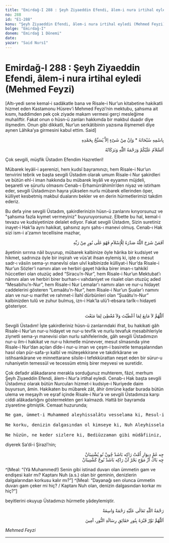 ```yaml
---
title: "Emirdağ-I 288 : Şeyh Ziyaeddin Efendi, âlem-i nura irtihal eyledi (Mehmed Feyzi)"
no: 288
id: "E1-288"
konu: "Şeyh Ziyaeddin Efendi, âlem-i nura irtihal eyledi (Mehmed Feyzi)"
bolge: "Emirdağ-I"
donem: "Emirdağ 1 Dönemi"
date: 
yazar: "Said Nursî"
---
```


# Emirdağ-I 288 : Şeyh Ziyaeddin Efendi, âlem-i nura irtihal eyledi (Mehmed Feyzi)

<p class="takdim">[Altı-yedi sene kemal-i sadâkatle bana ve Risale-i Nur’un kitabetine hakikatli hizmet eden Kastamonu Hüsrev’i Mehmed Feyzi’nin mektubu, şahsıma ait kısmı, haddimden pek çok ziyade makam vermesi gerçi mesleğime muhaliftir. Fakat onun o hüsn-ü zanları hakkımda bir makbul duadır diye ilişmedim. Onun gibi dikkatli, Nur’un serkâtibinin yazısına ilişmemeli diye aynen Lâhika’ya girmesini kabul ettim. Said]</p>

<p class="arabic" dir="rtl" title="Meal: “Subhân Allah’ın adıyla” * “Hiçbir şey yoktur ki O'nu hamd ile tesbih etmesin” [İsrâ 17:44]">بِاسْمِهِ سُبْحَانَهُ * وَاِنْ مِنْ شَىْءٍ اِلاَّ يُسَبِّحُ بِحَمْدِهِ</p>

<p class="arabic" dir="rtl" title="Meal: “Allah’ın selâmı, rahmeti ve bereketleri, üzerinize olsun.”">اَلسَّلاَمُ عَلَيْكُمْ وَرَحْمَةُ اللّٰهِ وَبَرَكَاتُهُ</p>

Çok sevgili, müşfik Üstadım Efendim Hazretleri!

Mübarek leyâli-i aşerenizi, hem kudsî bayramınızı, hem Risale-i Nur’un tenvirini tebrik ve başta sevgili Üstadım olarak umum Risale-i Nur şakirdleri ve bütün ehl-i iman hakkında bu mübarek leyâli ve eyyamın müjdeli, beşaretli ve sürurlu olmasını Cenab-ı Erhamürrâhimîn’den niyaz ve istirham eder, sevgili Üstadımızın hayra yükselen nurlu mübarek ellerinden öper, külliyet kesbetmiş makbul dualarını bekler ve en derin hürmetlerimizi takdim ederiz.

Bu defa yine sevgili Üstadım, şakirdlerinizin hüsn-ü zanlarını kırıyorsunuz ve "şahsıma fazla kıymet vermeyiniz" buyuruyorsunuz. Elbette bu hal, kemal-i tevazu ve kudsiyetinize delalet ediyor. Fakat sevgili Üstadım, Sizin suretiniz inayet-i Hak’la aynı hakikat, şahsınız aynı şahs-ı manevi olmuş. Cenab-ı Hak sizi ism-i a’zamın tecellisine mazhar,

<p class="arabic" dir="rtl" title="Meal: “Allah kimin gönlünü İslâm’a açmışsa o, rabbinden gelen bir aydınlık içinde olmaz mı?” [Zümer 39/22]">اَفَمَنْ شَرَحَ اللّٰهُ صَدْرَهُ لِلْإِسْلاَمِ فَهُوَ عَلٰى نُورٍ مِنْ رَبِّهِ</p>

âyetinin sırrına nâil buyurup, mübarek kalbinize öyle hârika bir kudsiyet ve hikmet, sadrınıza öyle bir inşirah ve vüs’at ihsan eylemiş ki, işte o mesut sadr-ı vâsiin sema-yı manevîsi olan ulvî kalbinizde külliyat-i Nur’da Risale-i Nur’un Sözler’i namını alan ve herbiri gayet hârika birer iman-ı tahkikî hüccetleri olan otuzüç aded “Siracu’n-Nur”, hem Risale-i Nur’un Mektubat’ı nâmını alan ve herbiri birer burhan-ı vahdaniyet ve risalet olan otuzüç aded “Mesabihu’n-Nur”, hem Risale-i Nur Lemalar'ı namını alan ve nur-u hidayet caddelerini gösteren “Lemaâtu’n-Nur”, hem Risale-i Nur’un Şualar’ı namını alan ve nur-u marifet ve rahmet-i İlahî dürbünleri olan “Şuaâtu’n-Nur” kalbinizden tulû ve zuhur bulmuş, izn-i Hak’la ulü’l-ebsara tarîk-ı hidayeti gösteriyor.

<p class="arabic" dir="rtl" title="Meal: “Yâ İlahî! Verdiğine mani olacak, mani olduğuna da verecek kimse yoktur.” ">اَللّٰهُمَّ لاَ مَانِعَ لِمَا اَعْطَيْتَ وَلاَ مُعْطِىَ لِمَا مَنَعْتَ</p>

Sevgili Üstadım! İşte şakirdleriniz hüsn-ü zanlarındaki ifrat, bu hakikati gâh Risale-i Nur’un nur-u hidayet ve nur-u tevfik ve nurlu tevafuk mesabihleriyle ziynetli sema-yı manevisi olan nurlu sahifelerinde, gâh sevgili Üstadımızın nur-u ilm-i hakikat ve nur-u hikmetle münevver, mesut sîmasında yine Risale-i Nur’dan açılan dîde-i nur-u iman ve çeşm-i basiretle temaşalarından hasıl olan pür-safa-yı kalbî ve müteşekkirane ve takdirkârane ve istihsankârane ve minnettarane silsile-i tefekkürattan neşet eden bir sürur-u ruhaniyetin temessül ve tecessüm etmiş birer meyvesi ve suretidir.

Çok defadır alâkadarane merakla sorduğunuz muhterem, fâzıl, merhum Şeyh Ziyaeddin Efendi, âlem-i Nur’a irtihal eyledi. Cenab-ı Hak başta sevgili Üstadımız olarak bütün Nurcuları hizmet-i kudsiye-i Nuriyede daim buyursun, âmin. Hakikaten bu mübarek zât, âhir ömrüne kadar burada bütün ulema ve meşayih ve eşraf içinde Risale-i Nur’a ve sevgili Üstadımıza karşı ciddi alâkadarlığını göstermekten geri kalmazdı. Hattâ bir bayramda ziyaretine gitmiştik. Cemaat huzurunda;

<pre>
Ne gam, ümmet-i Muhammed aleyhissalâtu vesselama ki, Resul-i Ekrem aleyhissalâtü vesselam gibi şefi’leri ola!
 
Ne korku, denizin dalgasından ol kimseye ki, Nuh Aleyhisselam gemici ola!
 
Ne hüzün, ne keder sizlere ki, Bediüzzaman gibi müdâfiiniz, Said Nursî Hazretleri gibi üstadınız ola!
</pre>

diyerek Sa’di-i Şirazî’nin;
<p class="arabic" dir="rtl">چِه غَمْ دِيوَارِ اُمَّتْ رَاكِه بَاشَدْ چُونْ تُو پُشْتِيبَانْ</br>چِه بَاكْ اَزْ مَوْجِ بَحْرْ آنْ رَاكِه بَاشَدْ نُوحْ كَشْتِيبَانْ</p>

^[Meal: “(Yâ Muhammed!) Senin gibi istinad duvarı olan ümmetin gam ve endişesi kalır mı? Kaptanı Nuh (a.s.) olan bir geminin, denizlerin dalgalarından korkusu kalır mı?”]
^[Meal: “Dayanağı sen olunca ümmetin duvarı gam çeker mi hiç? / Kaptanı Nuh olan, denizin dalgasından korkar mı hiç?”]

beyitlerini okuyup Üstadımızı hürmetle yâdeylemiştir.

<p class="arabic" dir="rtl" title="Meal: “Allah'ın rahmeti, geniş bir rahmet şeklinde onun üzerine olsun.”">رَحْمَةُ اللّٰهِ تَعَالٰى عَلَيْهِ رَحْمَةً وَاسِعَةً</p>

<p class="arabic" dir="rtl" title="Meal: “Yâ İlahî! Onun kabrini Risale-i Nur hakikatlerinin nuruyla nurlandır, âmin.”">اَللّٰهُمَّ نَوِّرْ قَبْرَهُ بِنُورِ حَقَائِقِ رِسَالَةِ النُّورِ، آمِينَ</p>

*Mehmed Feyzi*

***
